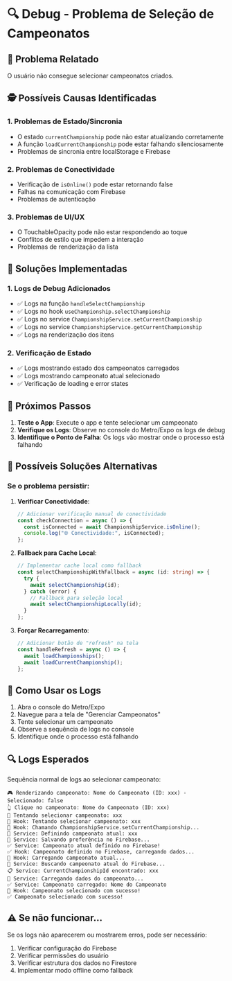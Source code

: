 # 🔍 Debug - Problema de Seleção de Campeonatos

## 🎯 Problema Relatado

O usuário não consegue selecionar campeonatos criados.

## 🕵️ Possíveis Causas Identificadas

### 1. **Problemas de Estado/Sincronia**

- O estado `currentChampionship` pode não estar atualizando corretamente
- A função `loadCurrentChampionship` pode estar falhando silenciosamente
- Problemas de sincronia entre localStorage e Firebase

### 2. **Problemas de Conectividade**

- Verificação de `isOnline()` pode estar retornando false
- Falhas na comunicação com Firebase
- Problemas de autenticação

### 3. **Problemas de UI/UX**

- O TouchableOpacity pode não estar respondendo ao toque
- Conflitos de estilo que impedem a interação
- Problemas de renderização da lista

## 🔧 Soluções Implementadas

### 1. **Logs de Debug Adicionados**

- ✅ Logs na função `handleSelectChampionship`
- ✅ Logs no hook `useChampionship.selectChampionship`
- ✅ Logs no service `ChampionshipService.setCurrentChampionship`
- ✅ Logs no service `ChampionshipService.getCurrentChampionship`
- ✅ Logs na renderização dos itens

### 2. **Verificação de Estado**

- ✅ Logs mostrando estado dos campeonatos carregados
- ✅ Logs mostrando campeonato atual selecionado
- ✅ Verificação de loading e error states

## 🚀 Próximos Passos

1. **Teste o App**: Execute o app e tente selecionar um campeonato
2. **Verifique os Logs**: Observe no console do Metro/Expo os logs de debug
3. **Identifique o Ponto de Falha**: Os logs vão mostrar onde o processo está falhando

## 🎯 Possíveis Soluções Alternativas

### Se o problema persistir:

1. **Verificar Conectividade**:

   ```typescript
   // Adicionar verificação manual de conectividade
   const checkConnection = async () => {
     const isConnected = await ChampionshipService.isOnline();
     console.log("🌐 Conectividade:", isConnected);
   };
   ```

2. **Fallback para Cache Local**:

   ```typescript
   // Implementar cache local como fallback
   const selectChampionshipWithFallback = async (id: string) => {
     try {
       await selectChampionship(id);
     } catch (error) {
       // Fallback para seleção local
       await selectChampionshipLocally(id);
     }
   };
   ```

3. **Forçar Recarregamento**:
   ```typescript
   // Adicionar botão de "refresh" na tela
   const handleRefresh = async () => {
     await loadChampionships();
     await loadCurrentChampionship();
   };
   ```

## 📝 Como Usar os Logs

1. Abra o console do Metro/Expo
2. Navegue para a tela de "Gerenciar Campeonatos"
3. Tente selecionar um campeonato
4. Observe a sequência de logs no console
5. Identifique onde o processo está falhando

## 🔍 Logs Esperados

Sequência normal de logs ao selecionar campeonato:

```
🎮 Renderizando campeonato: Nome do Campeonato (ID: xxx) - Selecionado: false
👆 Clique no campeonato: Nome do Campeonato (ID: xxx)
🎯 Tentando selecionar campeonato: xxx
🎯 Hook: Tentando selecionar campeonato: xxx
🔄 Hook: Chamando ChampionshipService.setCurrentChampionship...
🎯 Service: Definindo campeonato atual: xxx
🔄 Service: Salvando preferência no Firebase...
✅ Service: Campeonato atual definido no Firebase!
✅ Hook: Campeonato definido no Firebase, carregando dados...
🔄 Hook: Carregando campeonato atual...
🔄 Service: Buscando campeonato atual do Firebase...
📋 Service: CurrentChampionshipId encontrado: xxx
🔄 Service: Carregando dados do campeonato...
✅ Service: Campeonato carregado: Nome do Campeonato
🎉 Hook: Campeonato selecionado com sucesso!
✅ Campeonato selecionado com sucesso!
```

## ⚠️ Se não funcionar...

Se os logs não aparecerem ou mostrarem erros, pode ser necessário:

1. Verificar configuração do Firebase
2. Verificar permissões do usuário
3. Verificar estrutura dos dados no Firestore
4. Implementar modo offline como fallback
